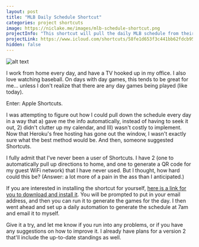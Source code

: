 ```yaml
---
layout: post
title: "MLB Daily Schedule Shortcut"
categories: project shortcuts
image: https://niclake.me/images/mlb-schedule-shortcut.png
projectInfo: "This shortcut will pull the daily MLB schedule from their public facing API, put it into a table, and send an email to the desired recipient. You can set it up as a daily automation to know the schedules for every day."
projectLink: https://www.icloud.com/shortcuts/58fe1d653f3c441bb62fdcb95641d9bb
hidden: false
---
```


![alt text][headerImg]

I work from home every day, and have a TV hooked up in my office. I also love watching baseball. On days with day games, this tends to be great for me... unless I don't realize that there are any day games being played (like today).

Enter: Apple Shortcuts.

<!-- more -->

I was attempting to figure out how I could pull down the schedule every day in a way that a) gave me the info automatically, instead of having to seek it out, 2) didn't clutter up my calendar, and III) wasn't costly to implement. Now that Heroku's free hosting has gone out the window, I wasn't exactly sure what the best method would be. And then, someone suggested Shortcuts.

I fully admit that I've never been a user of Shortcuts. I have 2 (one to automatically pull up directions to home, and one to generate a QR code for my guest WiFi network) that I have never used. But I thought, how hard could this be? (Answer: a lot more of a pain in the ass than I anticipated.)

If you are interested in installing the shortcut for yourself, [here is a link for you to download and install it][shortcut]. You will be prompted to put in your email address, and then you can run it to generate the games for the day. I then went ahead and set up a daily automation to generate the schedule at 7am and email it to myself.

Give it a try, and let me know if you run into any problems, or if you have any suggestions on how to improve it. I already have plans for a version 2 that'll include the up-to-date standings as well.

[headerImg]: https://niclake.me/images/mlb-schedule-shortcut.png "ClackTrack - Catalog your mechanical keyboard collection"
[shortcut]: https://www.icloud.com/shortcuts/58fe1d653f3c441bb62fdcb95641d9bb
